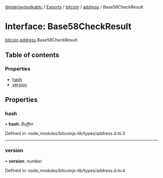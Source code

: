[@interlay/polkabtc](/README.md) / [Exports](/modules.md) / [bitcoin](/modules/bitcoin.md) / [address](/modules/bitcoin.address.md) / Base58CheckResult

# Interface: Base58CheckResult

[bitcoin](/modules/bitcoin.md).[address](/modules/bitcoin.address.md).Base58CheckResult

## Table of contents

### Properties

- [hash](/interfaces/bitcoin.address.base58checkresult.md#hash)
- [version](/interfaces/bitcoin.address.base58checkresult.md#version)

## Properties

### hash

• **hash**: *Buffer*

Defined in: node_modules/bitcoinjs-lib/types/address.d.ts:3

___

### version

• **version**: *number*

Defined in: node_modules/bitcoinjs-lib/types/address.d.ts:4
